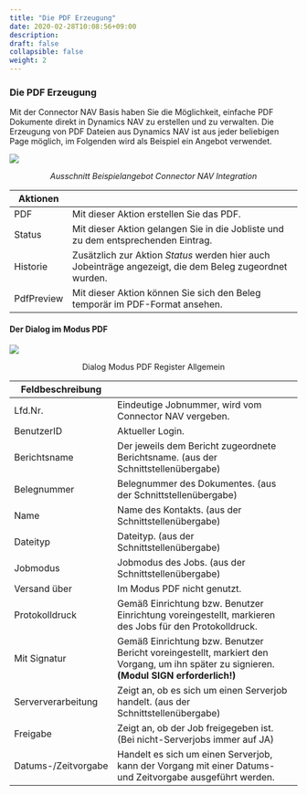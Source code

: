 ```yaml
---
title: "Die PDF Erzeugung"
date: 2020-02-28T10:08:56+09:00
description: 
draft: false
collapsible: false
weight: 2
---
```


### Die PDF Erzeugung

Mit der Connector NAV Basis haben Sie die Möglichkeit, einfache PDF Dokumente direkt in Dynamics NAV zu erstellen und zu verwalten.
Die Erzeugung von PDF Dateien aus Dynamics NAV ist aus jeder beliebigen Page möglich, im Folgenden wird als Beispiel ein Angebot verwendet.

![](/images/connectornav/base/pdf_erzeugung.png)<center>_Ausschnitt Beispielangebot Connector NAV Integration_</center>

|Aktionen | |
|---|---|
| PDF        | Mit dieser Aktion erstellen Sie das PDF.                                                                |
| Status     | Mit dieser Aktion gelangen Sie in die Jobliste und zu dem entsprechenden Eintrag.                       |
| Historie   | Zusätzlich zur Aktion *Status* werden hier auch Jobeinträge angezeigt, die dem Beleg zugeordnet wurden. |
| PdfPreview | Mit dieser Aktion können Sie sich den Beleg temporär im PDF-Format ansehen.                             |

#### Der Dialog im Modus PDF

![](/images/connectornav/base/dialog_modus_pdf.png)<center>Dialog Modus PDF Register Allgemein</center>

|Feldbeschreibung | |
|---|---|
| Lfd.Nr.      | Eindeutige Jobnummer, wird vom Connector NAV vergeben.                              |
| BenutzerID   | Aktueller Login.                                                                    |
| Berichtsname | Der jeweils dem Bericht zugeordnete Berichtsname.  (aus der Schnittstellenübergabe) |
| Belegnummer  | Belegnummer des Dokumentes.  (aus der Schnittstellenübergabe)                       |
| Name         | Name des Kontakts.  (aus der Schnittstellenübergabe)                                |
| Dateityp     | Dateityp. (aus der Schnittstellenübergabe)                                          |
| Jobmodus     | Jobmodus des Jobs. (aus der Schnittstellenübergabe)                                 |
| Versand über         | Im Modus PDF nicht genutzt.                                                                                                               |
| Protokolldruck       | Gemäß Einrichtung bzw. Benutzer Einrichtung voreingestellt, markieren des Jobs für den Protokolldruck.                                    |
| Mit Signatur         | Gemäß Einrichtung bzw. Benutzer Bericht voreingestellt, markiert den Vorgang, um ihn später zu signieren.  **(Modul SIGN erforderlich!)** |
| Serververarbeitung   | Zeigt an, ob es sich um einen Serverjob handelt. (aus der Schnittstellenübergabe)                                                         |
| Freigabe             | Zeigt an, ob der Job freigegeben ist. (Bei nicht-Serverjobs immer auf JA)                                                                 |
| Datums-/Zeitvorgabe  | Handelt es sich um einen Serverjob, kann der Vorgang mit einer Datums- und Zeitvorgabe ausgeführt werden.                                 |